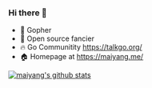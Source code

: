 ### Hi there 👋

<!--
**yangwenmai/yangwenmai** is a ✨ _special_ ✨ repository because its `README.md` (this file) appears on your GitHub profile.

Here are some ideas to get you started:

- 🔭 I’m currently working on ...
- 🌱 I’m currently learning ...
- 👯 I’m looking to collaborate on ...
- 🤔 I’m looking for help with ...
- 💬 Ask me about ...
- 📫 How to reach me: ...
- 😄 Pronouns: ...
- ⚡ Fun fact: ...
-->

- 🔭 Gopher
- 🌱 Open source fancier
- 🔥 Go Communitity https://talkgo.org/
- 🏠 Homepage at https://maiyang.me/

[![maiyang's github stats](https://github-readme-stats.vercel.app/api?username=yangwenmai)](https://github.com/yangwenmai)
